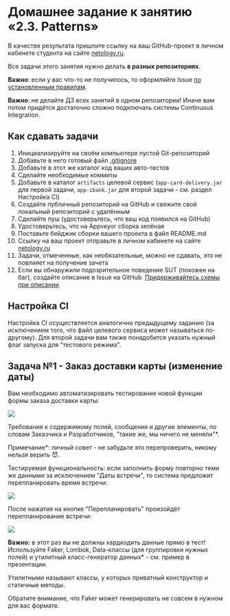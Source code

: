 # Домашнее задание к занятию «2.3. Patterns»

В качестве результата пришлите ссылку на ваш GitHub-проект в личном кабинете студента на сайте [netology.ru](https://netology.ru).

Все задачи этого занятия нужно делать **в разных репозиториях**.

**Важно**: если у вас что-то не получилось, то оформляйте Issue [по установленным правилам](../report-requirements.md).

**Важно**: не делайте ДЗ всех занятий в одном репозитории! Иначе вам потом придётся достаточно сложно подключать системы Continuous Integration.

## Как сдавать задачи

1. Инициализируйте на своём компьютере пустой Git-репозиторий
1. Добавьте в него готовый файл [.gitignore](../.gitignore)
1. Добавьте в этот же каталог код ваших авто-тестов
1. Сделайте необходимые коммиты
1. Добавьте в каталог `artifacts` целевой сервис (`app-card-delivery.jar` для первой задачи, `app-ibank.jar` для второй задачи - см. раздел Настройка CI)
1. Создайте публичный репозиторий на GitHub и свяжите свой локальный репозиторий с удалённым
1. Сделайте пуш (удостоверьтесь, что ваш код появился на GitHub)
1. Удостоверьтесь, что на Appveyor сборка зелёная
1. Поставьте бейджик сборки вашего проекта в файл README.md
1. Ссылку на ваш проект отправьте в личном кабинете на сайте [netology.ru](https://netology.ru)
1. Задачи, отмеченные, как необязательные, можно не сдавать, это не повлияет на получение зачета
1. Если вы обнаружили подозрительное поведение SUT (похожее на баг), создайте описание в Issue на GitHub. [Придерживайтесь схемы при описании](../report-requirements.md).

## Настройка CI
    
Настройка CI осуществляется аналогично предыдущему заданию (за исключением того, что файл целевого сервиса может называться по-другому). Для второй задачи вам также понадобится указать нужный флаг запуска для "тестового режима".

## Задача №1 - Заказ доставки карты (изменение даты)

Вам необходимо автоматизировать тестирование новой функции формы заказа доставки карты:

![](pic/order.png)

Требования к содержимому полей, сообщения и другие элементы, по словам Заказчика и Разработчиков, "такие же, мы ничего не меняли"*.

Примечание*: личный совет - не забудьте это перепроверить, никому нельзя верить 😈.

Тестируемая функциональность: если заполнить форму повторно теми же данными за исключением "Даты встречи", то система предложит перепланировать время встречи:

![](pic/replan.png)

После нажатия на кнопке "Перепланировать" произойдёт перепланирование встречи:

![](pic/success.png)

**Важно:** в этот раз вы не должны хардкодить данные прямо в тест! Используйте Faker, Lombok, Data-классы (для группировки нужных полей) и утилитный класс-генератор данных* - см. пример в презентации. 

Утилитными называют классы, у которых приватный конструктор и статичные методы.

Обратите внимание, что Faker может генерировать не совсем в нужном для вас формате.
